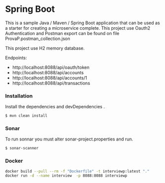 # Spring Boot

This is a sample Java / Maven / Spring Boot application that can be used as a starter for creating a microservice complete. This project use Oauth2 Authentication and Postman export can be found on file ProvaP.postman_collection.json

This project use H2 memory database.

Endpoints:

  - http://localhost:8088/api/oauth/token
  - http://localhost:8088/api/accounts
  - http://localhost:8088/api/accounts/1
  - http://localhost:8088/api/transactions



### Installation

Install the dependencies and devDependencies .

```sh
$ mvn clean install
```

### Sonar 
To run sonnar you must alter sonar-project.properties and run.
```sh
$ sonar-scanner
```
### Docker 
```sh
docker build --pull --rm -f "Dockerfile" -t interviewp:latest "."
docker run -d --name interview  -p 8088:8088 interviewp
```
